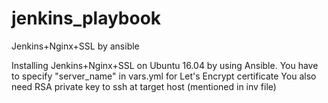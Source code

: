 # jenkins_playbook
Jenkins+Nginx+SSL by ansible

Installing Jenkins+Nginx+SSL on Ubuntu 16.04 by using Ansible.
You have to specify "server_name" in vars.yml for Let's Encrypt certificate
You also need RSA private key to ssh at target host (mentioned in inv file)
